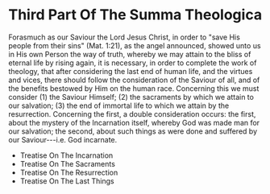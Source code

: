 # Third Part Of The Summa Theologica

Forasmuch as our Saviour the Lord Jesus Christ, in order to "save His people from their sins" (Mat. 1:21), as the angel announced, showed unto us in His own Person the way of truth, whereby we may attain to the bliss of eternal life by rising again, it is necessary, in order to complete the work of theology, that after considering the last end of human life, and the virtues and vices, there should follow the consideration of the Saviour of all, and of the benefits bestowed by Him on the human race.
Concerning this we must consider (1) the Saviour Himself; (2) the sacraments by which we attain to our salvation; (3) the end of immortal life to which we attain by the resurrection.
Concerning the first, a double consideration occurs: the first, about the mystery of the Incarnation itself, whereby God was made man for our salvation; the second, about such things as were done and suffered by our Saviour---i.e. God incarnate.

* Treatise On The Incarnation
* Treatise On The Sacraments
* Treatise On The Resurrection
* Treatise On The Last Things